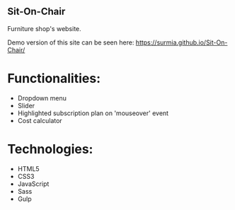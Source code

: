 ## Sit-On-Chair

Furniture shop's website.

Demo version of this site can be seen here: https://surmia.github.io/Sit-On-Chair/

# Functionalities:

* Dropdown menu
* Slider
* Highlighted subscription plan on 'mouseover' event
* Cost calculator

# Technologies:

* HTML5
* CSS3
* JavaScript
* Sass
* Gulp
